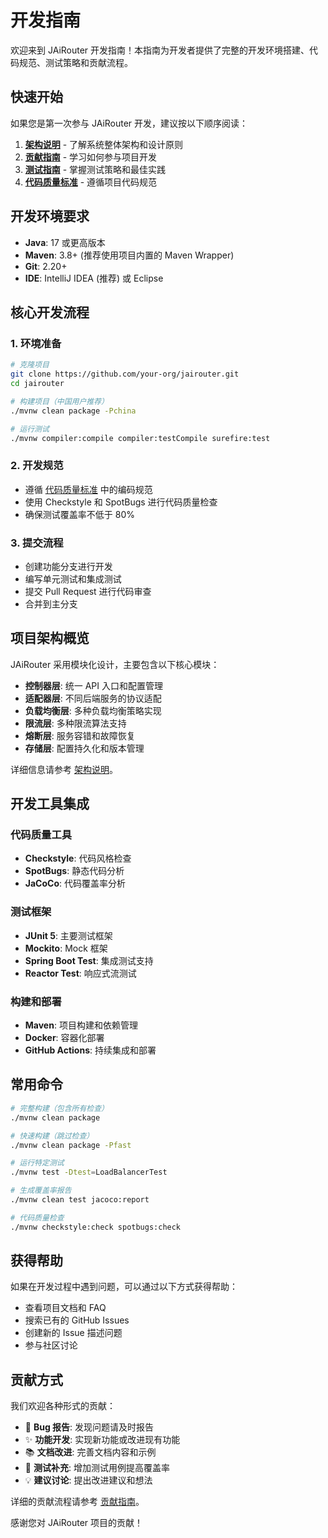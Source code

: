 # 开发指南

欢迎来到 JAiRouter 开发指南！本指南为开发者提供了完整的开发环境搭建、代码规范、测试策略和贡献流程。

## 快速开始

如果您是第一次参与 JAiRouter 开发，建议按以下顺序阅读：

1. **[架构说明](architecture.md)** - 了解系统整体架构和设计原则
2. **[贡献指南](contributing.md)** - 学习如何参与项目开发
3. **[测试指南](testing.md)** - 掌握测试策略和最佳实践
4. **[代码质量标准](code-quality.md)** - 遵循项目代码规范

## 开发环境要求

- **Java**: 17 或更高版本
- **Maven**: 3.8+ (推荐使用项目内置的 Maven Wrapper)
- **Git**: 2.20+
- **IDE**: IntelliJ IDEA (推荐) 或 Eclipse

## 核心开发流程

### 1. 环境准备
```bash
# 克隆项目
git clone https://github.com/your-org/jairouter.git
cd jairouter

# 构建项目（中国用户推荐）
./mvnw clean package -Pchina

# 运行测试
./mvnw compiler:compile compiler:testCompile surefire:test
```

### 2. 开发规范
- 遵循 [代码质量标准](code-quality.md) 中的编码规范
- 使用 Checkstyle 和 SpotBugs 进行代码质量检查
- 确保测试覆盖率不低于 80%

### 3. 提交流程
- 创建功能分支进行开发
- 编写单元测试和集成测试
- 提交 Pull Request 进行代码审查
- 合并到主分支

## 项目架构概览

JAiRouter 采用模块化设计，主要包含以下核心模块：

- **控制器层**: 统一 API 入口和配置管理
- **适配器层**: 不同后端服务的协议适配
- **负载均衡层**: 多种负载均衡策略实现
- **限流层**: 多种限流算法支持
- **熔断层**: 服务容错和故障恢复
- **存储层**: 配置持久化和版本管理

详细信息请参考 [架构说明](architecture.md)。

## 开发工具集成

### 代码质量工具
- **Checkstyle**: 代码风格检查
- **SpotBugs**: 静态代码分析
- **JaCoCo**: 代码覆盖率分析

### 测试框架
- **JUnit 5**: 主要测试框架
- **Mockito**: Mock 框架
- **Spring Boot Test**: 集成测试支持
- **Reactor Test**: 响应式流测试

### 构建和部署
- **Maven**: 项目构建和依赖管理
- **Docker**: 容器化部署
- **GitHub Actions**: 持续集成和部署

## 常用命令

```bash
# 完整构建（包含所有检查）
./mvnw clean package

# 快速构建（跳过检查）
./mvnw clean package -Pfast

# 运行特定测试
./mvnw test -Dtest=LoadBalancerTest

# 生成覆盖率报告
./mvnw clean test jacoco:report

# 代码质量检查
./mvnw checkstyle:check spotbugs:check
```

## 获得帮助

如果在开发过程中遇到问题，可以通过以下方式获得帮助：

- 查看项目文档和 FAQ
- 搜索已有的 GitHub Issues
- 创建新的 Issue 描述问题
- 参与社区讨论

## 贡献方式

我们欢迎各种形式的贡献：

- 🐛 **Bug 报告**: 发现问题请及时报告
- ✨ **功能开发**: 实现新功能或改进现有功能
- 📚 **文档改进**: 完善文档内容和示例
- 🧪 **测试补充**: 增加测试用例提高覆盖率
- 💡 **建议讨论**: 提出改进建议和想法

详细的贡献流程请参考 [贡献指南](contributing.md)。

感谢您对 JAiRouter 项目的贡献！
